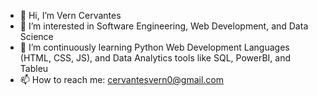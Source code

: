 - 👋 Hi, I’m Vern Cervantes
- 👀 I’m interested in Software Engineering, Web Development, and Data Science
- 🌱 I’m continuously learning Python Web Development Languages (HTML, CSS, JS), and Data Analytics tools like SQL, PowerBI, and Tableu
- 📫 How to reach me: cervantesvern0@gmail.com

<!---
OminousAmaterasu/OminousAmaterasu is a ✨ special ✨ repository because its `README.md` (this file) appears on your GitHub profile.
You can click the Preview link to take a look at your changes.
--->
